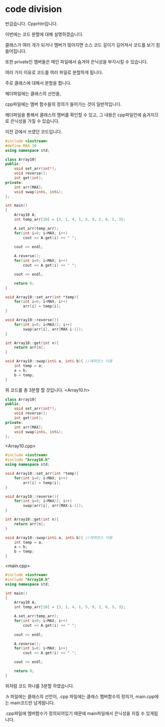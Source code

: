 # code division
반갑습니다. Cpprhtn입니다.

이번에는 코드 분할에 대해 설명하겠습니다.

클래스가 여러 개가 되거나 멤버가 많아지면 소스 코드 길이가 길어져서 코드를 보기 힘들어집니다.

또한 private인 멤버들은 메인 파일에서 숨겨야 은닉성을 부각시킬 수 있습니다.

여러 가지 이유로 코드를 여러 파일로 분할하게 됩니다.

주로 클래스에 대해서 분할을 합니다.

헤더파일에는 클래스의 선언을,

cpp파일에는 멤버 함수들의 정의가 들어가는 것이 일반적입니다.

헤더파일을 통해서 클래스의 멤버를 확인할 수 있고, 그 내용은 cpp파일안에 숨겨지므로 은닉성을 가질 수 있습니다.

이전 강에서 쓰였던 코드입니다.
```C++
#include <iostream>
#define MAX 10
using namespace std;

class Array10{
public:
    void set_arr(int*);
    void reverse();
    int get(int);
private:
    int arr[MAX];
    void swap(int&, int&);
};

int main()
{
    Array10 A;
    int temp_arr[10] = {3, 1, 4, 1, 5, 9, 2, 6, 5, 3};

    A.set_arr(temp_arr);
    for(int i=0; i<MAX; i++)
        cout << A.get(i) << " ";
        
    cout << endl;

    A.reverse();
    for(int i=0; i<MAX; i++)
        cout << A.get(i) << " ";

    cout << endl;

    return 0;
}

void Array10::set_arr(int *temp){
    for(int i=0; i<MAX; i++)
        arr[i] = temp[i];
}

void Array10::reverse(){
    for(int i=0; i<MAX/2; i++)
        swap(arr[i], arr[MAX-i-1]);
}

int Array10::get(int n){
    return arr[n];
}

void Array10::swap(int& a, int& b){ //레퍼런스 이용
    int temp = a;
    a = b;
    b = temp;
}
```

위 코드를 총 3분할 할 것입니다.
<Array10.h>

```C++
class Array10{
public:
    void set_arr(int*);
    void reverse();
    int get(int);
private:
    int arr[MAX];
    void swap(int&, int&);
};
```

<Array10.cpp>

```C++
#include <iostream>
#include "Array10.h"
using namespace std;

void Array10::set_arr(int *temp){
    for(int i=0; i<MAX; i++)
        arr[i] = temp[i];
}

void Array10::reverse(){
    for(int i=0; i<MAX/2; i++)
        swap(arr[i], arr[MAX-i-1]);
}

int Array10::get(int n){
    return arr[n];
}

void Array10::swap(int& a, int& b){ //레퍼런스 이용
    int temp = a;
    a = b;
    b = temp;
}
```

<main.cpp>

```C++
#include <iostream>
#include "Array10.h"
using namespace std;

int main()
{
    Array10 A;
    int temp_arr[10] = {3, 1, 4, 1, 5, 9, 2, 6, 5, 3};

    A.set_arr(temp_arr);
    for(int i=0; i<MAX; i++)
        cout << A.get(i) << " ";
        
    cout << endl;

    A.reverse();
    for(int i=0; i<MAX; i++)
        cout << A.get(i) << " ";

    cout << endl;

    return 0;
}
```


위처럼 코드 하나를 3분할 하였습니다.

.h 파일에는 클래스의 선언이, .cpp 파일에는 클래스 멤버함수의 정의가, main.cpp에는 main코드만 남게됩니다.

.cpp파일에 멤버함수가 정의되어있기 때문에 main파일에서 은닉성을 지킬 수 있게됩니다.